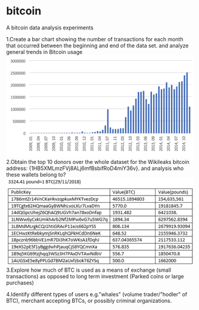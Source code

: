 # bitcoin
A bitcoin data analysis experiments

1.Create a bar chart showing the number of transactions for each month that occurred between the beginning and end of the data set. and analyze general trends in Bitcoin usage
![alt Image text](time.png)
2.Obtain the top 10 donors over the whole dataset for the Wikileaks bitcoin address: {1HB5XMLmzFVj8ALj6mfBsbifRoD4miY36v}. and analysis who these wallets belong to?
![alt Image text](donors.png)
3.Explore how much of BTC is used as a means of exchange (small transactions) as opposed to long term investment (Parked coins or large purchases)

4.Identify different types of users e.g."whales" (volume trader/"hodler" of BTC), merchant accepting BTCs, or possibly criminal organizations.

